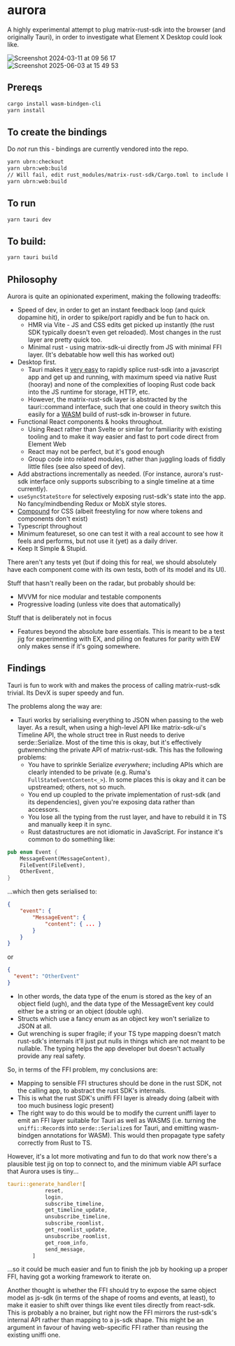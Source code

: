 # aurora

A highly experimental attempt to plug matrix-rust-sdk into the browser (and originally Tauri), in order to
investigate what Element X Desktop could look like.


![Screenshot 2024-03-11 at 09 56 17](https://github.com/element-hq/aurora/assets/1294269/52b77b95-4434-46bf-8ea2-a00f91988a07)
![Screenshot 2025-06-03 at 15 49 53](https://github.com/user-attachments/assets/dc66e83c-1985-4f67-8d11-8331ffd10d2f)

## Prereqs

```bash
cargo install wasm-bindgen-cli
yarn install
```

## To create the bindings

Do *not* run this - bindings are currently vendored into the repo.

```bash
yarn ubrn:checkout
yarn ubrn:web:build
// Will fail, edit rust_modules/matrix-rust-sdk/Cargo.toml to include bindings/wasm in the build targets
yarn ubrn:web:build
```

## To run

```bash
yarn tauri dev
```

## To build:

```bash
yarn tauri build
```

## Philosophy

Aurora is quite an opinionated experiment, making the following tradeoffs:

- Speed of dev, in order to get an instant feedback loop (and quick dopamine hit), in order to spike/port rapidly and
  be fun to hack on.
  - HMR via Vite - JS and CSS edits get picked up instantly (the rust SDK typically doesn't even get reloaded). Most
    changes in the rust layer are pretty quick too.
  - Minimal rust - using matrix-sdk-ui directly from JS with minimal FFI layer. (It's debatable how well this has worked out)
- Desktop first.
  - Tauri makes it [very easy](https://tauri.app/v1/guides/features/command/) to rapidly splice rust-sdk into a
    javascript app and get up and running, with maximum speed via native Rust (hooray) and none of the complexities
    of looping Rust code back into the JS runtime for storage, HTTP, etc.
  - However, the matrix-rust-sdk layer is abstracted by the tauri::command interface, such that one could in theory
    switch this easily for a [WASM](https://github.com/matrix-org/matrix-rust-sdk/compare/main...matthew/wasm) build
    of rust-sdk in-browser in future.
- Functional React components & hooks throughout.
  - Using React rather than Svelte or similar for familiarity with existing tooling and to make it way easier and fast
    to port code direct from Element Web
  - React may not be perfect, but it's good enough
  - Group code into related modules, rather than juggling loads of fiddly little files (see also speed of dev).
- Add abstractions incrementally as needed. (For instance, aurora's rust-sdk interface only supports subscribing to a single
  timeline at a time currently).
- `useSyncStateStore` for selectively exposing rust-sdk's state into the app. No fancy/mindbending Redux or MobX style
  stores.
- [Compound](https://compound.element.io) for CSS (albeit freestyling for now where tokens and components don't exist)
- Typescript throughout
- Minimum featureset, so one can test it with a real account to see how it feels and performs, but not use it (yet) as
  a daily driver.
- Keep It Simple & Stupid.

There aren't any tests yet (but if doing this for real, we should absolutely have each component come with its own tests,
both of its model and its UI).

Stuff that hasn't really been on the radar, but probably should be:

- MVVM for nice modular and testable components
- Progressive loading (unless vite does that automatically)

Stuff that is deliberately not in focus

- Features beyond the absolute bare essentials. This is meant to be a test jig for experimenting with EX, and piling
  on features for parity with EW only makes sense if it's going somewhere.

## Findings

Tauri is fun to work with and makes the process of calling matrix-rust-sdk trivial. Its DevX is super speedy and fun.

The problems along the way are:

- Tauri works by serialising everything to JSON when passing to the web layer. As a result, when using a high-level
  API like matrix-sdk-ui's Timeline API, the whole struct tree in Rust needs to derive serde::Serialize. Most of the
  time this is okay, but it's effectively gutwrenching the private API of matrix-rust-sdk. This has the following
  problems:
  - You have to sprinkle Serialize _everywhere_; including APIs which are clearly intended to be private (e.g. Ruma's
    `FullStateEventContent<_>`). In some places this is okay and it can be upstreamed; others, not so much.
  - You end up coupled to the private implementation of rust-sdk (and its dependencies), given you're exposing data
    rather than accessors.
  - You lose all the typing from the rust layer, and have to rebuild it in TS and manually keep it in sync.
  - Rust datastructures are not idiomatic in JavaScript. For instance it's common to do something like:

```rust
pub enum Event {
    MessageEvent(MessageContent),
    FileEvent(FileEvent),
    OtherEvent,
}
```

...which then gets serialised to:

```json
{
    "event": {
        "MessageEvent": {
            "content": { ... }
        }
    }
}
```

or

```json
{
  "event": "OtherEvent"
}
```

- In other words, the data type of the enum is stored as the key of an object field (ugh), and the data type of the
  MessageEvent key could either be a string or an object (double ugh).
- Structs which use a fancy enum as an object key won't serialize to JSON at all.
- Gut wrenching is super fragile; if your TS type mapping doesn't match rust-sdk's internals it'll just put nulls in
  things which are not meant to be nullable. The typing helps the app developer but doesn't actually provide any
  real safety.

So, in terms of the FFI problem, my conclusions are:

- Mapping to sensible FFI structures should be done in the rust SDK, not the calling app, to abstract the rust SDK's
  internals.
- This is what the rust SDK's uniffi FFI layer is already doing (albeit with too much business logic present)
- The right way to do this would be to modify the current uniffi layer to emit an FFI layer suitable for Tauri as well
  as WASMS (i.e. turning the `uniffi::Record`s into `serde::Serialize`s for Tauri, and emitting wasm-bindgen annotations
  for WASM). This would then propagate type safety correctly from Rust to TS.

However, it's a lot more motivating and fun to do that work now there's a plausible test jig on top to connect to, and
the minimum viable API surface that Aurora uses is tiny...

```rust
tauri::generate_handler![
            reset,
            login,
            subscribe_timeline,
            get_timeline_update,
            unsubscribe_timeline,
            subscribe_roomlist,
            get_roomlist_update,
            unsubscribe_roomlist,
            get_room_info,
            send_message,
        ]
```

...so it could be much easier and fun to finish the job by hooking up a proper FFI, having got a working framework to
iterate on.

Another thought is whether the FFI should try to expose the same object model as js-sdk (in terms of the shape of rooms
and events, at least), to make it easier to shift over things like event tiles directly from react-sdk.
This is probably a no brainer, but right now the FFI mirrors the rust-sdk's internal API rather than mapping to a
js-sdk shape. This might be an argument in favour of having web-specific FFI rather than reusing the existing
uniffi one.

